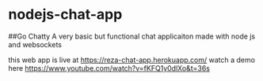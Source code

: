 # nodejs-chat-app

##Go Chatty
A very basic but functional chat applicaiton made with node js and websockets

this web app is live at 
https://reza-chat-app.herokuapp.com/
watch a demo here 
https://www.youtube.com/watch?v=fKFQ1y0dlXo&t=36s
